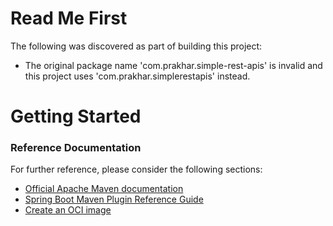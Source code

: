 # Read Me First
The following was discovered as part of building this project:

* The original package name 'com.prakhar.simple-rest-apis' is invalid and this project uses 'com.prakhar.simplerestapis' instead.

# Getting Started

### Reference Documentation
For further reference, please consider the following sections:

* [Official Apache Maven documentation](https://maven.apache.org/guides/index.html)
* [Spring Boot Maven Plugin Reference Guide](https://docs.spring.io/spring-boot/docs/2.3.2.BUILD-SNAPSHOT/maven-plugin/reference/html/)
* [Create an OCI image](https://docs.spring.io/spring-boot/docs/2.3.2.BUILD-SNAPSHOT/maven-plugin/reference/html/#build-image)

